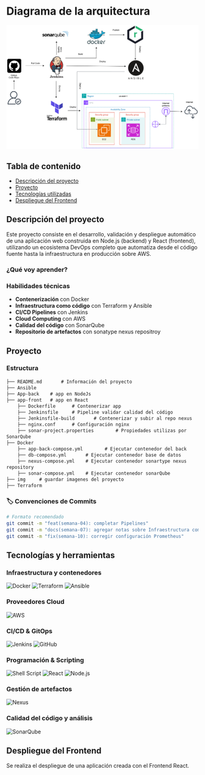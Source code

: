 # Diagrama de la arquitectura
![Arquitectura de despliegue](img/Diagrama.svg)

## Tabla de contenido

- [Descripción del proyecto](#descripción-del-proyecto)
- [Proyecto](#proyecto) 
- [Tecnologías utilizadas](#tecnologías-y-herramientas)
- [Despliegue del Frontend](#despliegue-del-frontend)

## Descripción del proyecto

Este proyecto consiste en el desarrollo, validación y despliegue automático de una aplicación web construida en Node.js (backend) y React (frontend), utilizando un ecosistema DevOps completo que automatiza desde el código fuente hasta la infraestructura en producción sobre AWS.

### ¿Qué voy aprender?

### Habilidades técnicas

- **Contenerización** con Docker
- **Infraestructura como código** con Terraform y Ansible
- **CI/CD Pipelines** con Jenkins
- **Cloud Computing** con AWS
- **Calidad del código** con SonarQube
- **Repositorio de artefactos** con sonatype nexus repositroy
## Proyecto

### Estructura
```
├── README.md       # Información del proyecto
├── Ansible
├── App-back    # app en NodeJs
├── app-front   # app en React
    ├── Dockerfile      # Contenerizar app
    ├── Jenkinsfile     # Pipeline validar calidad del código
    ├── Jenkinsfile-build       # Contenerizar y subir al repo nexus
    ├── nginx.conf      # Configuración nginx
    ├── sonar-project.properties        # Propiedades utilizas por SonarQube
├── Docker
    ├── app-back-compose.yml        # Ejecutar contenedor del back
    ├── db-compose.yml       # Ejecutar contenedor base de datos
    ├── nexus-compose.yml    # Ejecutar contenedor sonartype nexus repository
    ├── sonar-compose.yml    # Ejecutar contenedor sonarQube
├── img     # guardar imagenes del proyecto
├── Terraform

```

### 🏷️ Convenciones de Commits

```bash
# Formato recomendado
git commit -m "feat(semana-04): completar Pipelines"
git commit -m "docs(semana-07): agregar notas sobre Infraestructura como código"
git commit -m "fix(semana-10): corregir configuración Prometheus"
```



## Tecnologías y herramientas

### Infraestructura y contenedores
![Docker](https://img.shields.io/badge/docker-%230db7ed.svg?style=for-the-badge&logo=docker&logoColor=white)
![Terraform](https://img.shields.io/badge/terraform-%235835CC.svg?style=for-the-badge&logo=terraform&logoColor=white)
![Ansible](https://img.shields.io/badge/ansible-%231A1918.svg?style=for-the-badge&logo=ansible&logoColor=white)

### Proveedores Cloud
![AWS](https://img.shields.io/badge/AWS-%23FF9900.svg?style=for-the-badge&logo=amazon-aws&logoColor=white)

### CI/CD & GitOps
![Jenkins](https://img.shields.io/badge/jenkins-%232C5263.svg?style=for-the-badge&logo=jenkins&logoColor=white)
![GitHub](https://img.shields.io/badge/GitHub-181717?style=for-the-badge&logo=github&logoColor=white)


### Programación & Scripting
![Shell Script](https://img.shields.io/badge/shell_script-%23121011.svg?style=for-the-badge&logo=gnu-bash&logoColor=white)
![React](https://img.shields.io/badge/React-20232A?style=for-the-badge&logo=react&logoColor=61DAFB)
![Node.js](https://img.shields.io/badge/Node.js-339933?style=for-the-badge&logo=nodedotjs&logoColor=white)

### Gestión de artefactos
![Nexus](https://img.shields.io/badge/Nexus%20Repository-4B4E6D?style=for-the-badge&logo=sonatype&logoColor=white)

### Calidad del código y análisis
![SonarQube](https://img.shields.io/badge/SonarQube-4E9BCD?style=for-the-badge&logo=sonarqube&logoColor=white)

## Despliegue del Frontend

Se realiza el despliegue de una aplicación creada con el Frontend React.